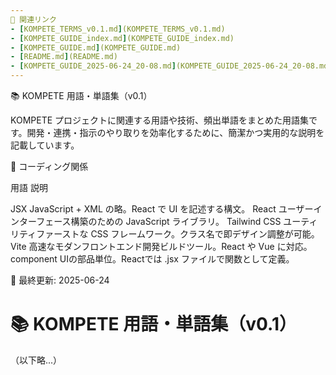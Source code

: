 ```yaml
---
📂 関連リンク
- [KOMPETE_TERMS_v0.1.md](KOMPETE_TERMS_v0.1.md)
- [KOMPETE_GUIDE_index.md](KOMPETE_GUIDE_index.md)
- [KOMPETE_GUIDE.md](KOMPETE_GUIDE.md)
- [README.md](README.md)
- [KOMPETE_GUIDE_2025-06-24_20-08.md](KOMPETE_GUIDE_2025-06-24_20-08.md)
---
```


📚 KOMPETE 用語・単語集（v0.1）

KOMPETE プロジェクトに関連する用語や技術、頻出単語をまとめた用語集です。開発・連携・指示のやり取りを効率化するために、簡潔かつ実用的な説明を記載しています。



💬 コーディング関係

用語	説明

JSX	JavaScript + XML の略。React で UI を記述する構文。
React	ユーザーインターフェース構築のための JavaScript ライブラリ。
Tailwind CSS	ユーティリティファーストな CSS フレームワーク。クラス名で即デザイン調整が可能。
Vite	高速なモダンフロントエンド開発ビルドツール。React や Vue に対応。
component	UIの部品単位。Reactでは .jsx ファイルで関数として定義。




📅 最終更新: 2025-06-24



# 📚 KOMPETE 用語・単語集（v0.1）

（以下略...）

